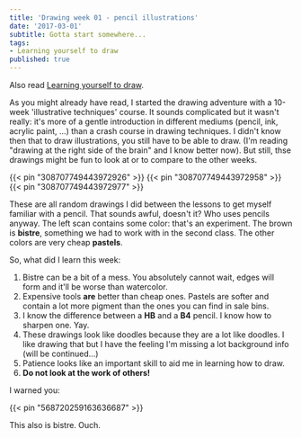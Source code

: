 ```yaml
---
title: 'Drawing week 01 - pencil illustrations'
date: '2017-03-01'
subtitle: Gotta start somewhere...
tags:
- Learning yourself to draw
published: true
---
```


Also read [Learning yourself to draw](/post/learning-yourself-to-draw/).

As you might already have read, I started the drawing adventure with a 10-week 'illustrative techniques' course. It sounds complicated but it wasn't really: it's more of a gentle introduction in different mediums (pencil, ink, acrylic paint, ...) than a crash course in drawing techniques. I didn't know then that to draw illustrations, you still have to be able to draw. (I'm reading "drawing at the right side of the brain" and I know better now). But still, thse drawings might be fun to look at or to compare to the other weeks. 

{{< pin "308707749443972926" >}}
{{< pin "308707749443972958" >}}
{{< pin "308707749443972977" >}}

These are all random drawings I did between the lessons to get myself familiar with a pencil. That sounds awful, doesn't it? Who uses pencils anyway. The left scan contains some color: that's an experiment. The brown is **bistre**, something we had to work with in the second class. The other colors are very cheap **pastels**. 

So, what did I learn this week:

1. Bistre can be a bit of a mess. You absolutely cannot wait, edges will form and it'll be worse than watercolor. 
2. Expensive tools **are** better than cheap ones. Pastels are softer and contain a lot more pigment than the ones you can find in sale bins. 
3. I know the difference between a **HB** and a **B4** pencil. I know how to sharpen one. Yay. 
4. These drawings look like doodles because they are a lot like doodles. I like drawing that but I have the feeling I'm missing a lot background info (will be continued...) 
5. Patience looks like an important skill to aid me in learning how to draw.
6. **Do not look at the work of others!**

I warned you:

{{< pin "568720259163636687" >}}

This also is bistre. 
Ouch. 
